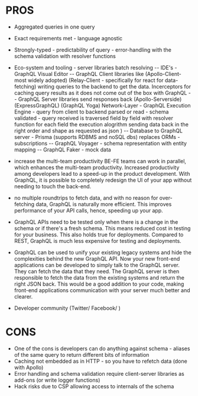 # PROS

- Aggregated queries in one query
- Exact requirements met - language agnostic
- Strongly-typed - predictability of query - error-handling with the schema validation with resolver functions
- Eco-system and tooling - server libraries batch resolving
  -- IDE's - GraphQL Visual Editor
  -- GraphQL Client libraries like (Apollo-Client- most widely adopted) (Relay-Client - specifically for react for data-fetching) writing queries to the backend to get the data. Incerceptors for caching query results as it does not come out of the box with GraphQL
  -- GraphQL Server libraries send responses back (Apollo-Serverside) (ExpressGraphQL) (GraphQL Yoga) Network-Layer - GraphQL Execution Engine - query from client to backend parsed or read - schema validated - query received is traversed field by field with resolver function for each field the execution alogrithm sending data back in the right order and shape as requested as json )
  -- Database to GraphQL server - Prisma (supports RDBMS and noSQL dbs) replaces ORMs - subscriptions
  -- GraphQL Voyager - schema representation with entity mapping
  -- GraphQL Faker - mock data
 - increase the multi-team productivity BE-FE teams can work in parallel, which enhances the multi-team productivity. Increased productivity among developers lead to a speed-up in the product development. With GraphQL, it is possible to completely redesign the UI of your app without needing to touch the back-end. 
 
- no multiple roundtrips to fetch data, and with no reason for over-fetching data, GraphQL is naturally more efficient. This improves performance of your API calls, hence, speeding up your app. 

-  GraphQL APIs need to be tested only when there is a change in the schema or if there's a fresh schema. This means reduced cost in testing for your business. This also holds true for deployments. Compared to REST, GraphQL is much less expensive for testing and deployments. 
-  GraphQL can be used to unify your existing legacy systems and hide the complexities behind the new GraphQL API. Now your new front-end applications can be developed to simply talk to the GraphQL server. They can fetch the data that they need. The GraphQL server is then responsible to fetch the data from the existing systems and return the right JSON back. This would be a good addition to your code, making front-end applications communication with your server much better and clearer.

- Developer community (Twitter/ Facebook/ )

# CONS

- One of the cons is developers can do anything against schema - aliases of the same query to return different bits of information
- Caching not embedded as in HTTP - so you have to refetch data (done with Apollo)
- Error handling and schema validation require client-server libraries as add-ons (or write logger functions)
- Hack risks due to CSP allowing access to internals of the schema
